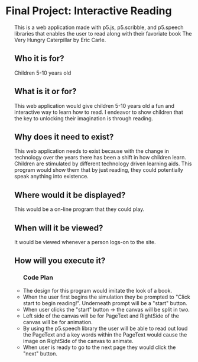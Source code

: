 <h1>Final Project: Interactive Reading</h1>
<ul>This is a web application made with <a herf ="http://p5js.org/">p5.js</a>, <a herf ="https://github.com/generative-light/p5.scribble.js">p5.scribble,</a> and <a herf="http://ability.nyu.edu/p5.js-speech/">p5.speech</a> libraries that enables the user to read along with their favoriate book The Very Hungry Caterpillar by Eric Carle. 
<h2>Who it is for?</h2>
Children 5-10 years old
<h2>What is it or for?</h2>
This web application would give children 5-10 years old a fun and interactive way to learn how to read. I endeavor to show children that the key to unlocking their imagination is through reading. 
<h2>Why does it need to exist?</h2>
This web application needs to exist because with the change in technology over the years there has been a shift in how children learn.  Children are stimulated by different technology driven learning aids. This program would show them that by just reading, they could potentially speak anything into existence.   
<h2>Where would it be displayed?</h2>
This would be a on-line program that they could play.  
<h2>When will it be viewed?</h2>
It would be viewed whenever a person logs-on to the site. 
<h2>How will you execute it?</h2>
<ul>
<h3>Code Plan</h3>
<li>The design for this program would imitate the look of a book.</li>
<li>When the user first begins the simulation they be prompted to "Click start to  begin reading!". Underneath prompt will be a "start" button.</li>
<li>When user clicks the "start" button -> the canvas will be split in two.</li>
<li>Left side of the canvas will be for PageText and RightSide of the canvas will be for animation.</li>
<li>By using the p5.speech library the user will be able to read out loud the PageText and a key words within the PageText would cause the image on RightSide of the canvas to animate.</li>
<li>When user is ready to go to the next page they would click the "next" button.</li> 
</ul>
